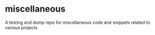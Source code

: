 # miscellaneous
A testing and dump repo for miscellaneous code and snippets related to various projects
